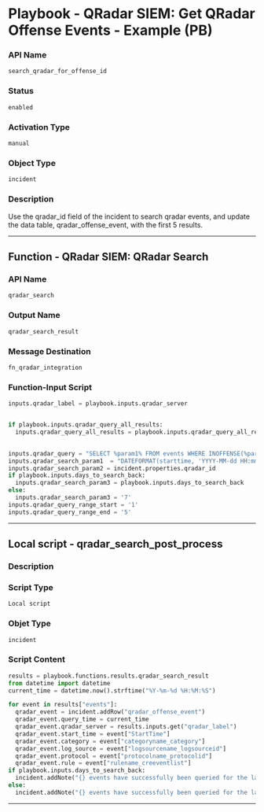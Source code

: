 <!--
    DO NOT MANUALLY EDIT THIS FILE
    THIS FILE IS AUTOMATICALLY GENERATED WITH resilient-sdk codegen
    Generated with resilient-sdk v49.1.51
-->

# Playbook - QRadar SIEM: Get QRadar Offense Events - Example (PB)

### API Name
`search_qradar_for_offense_id`

### Status
`enabled`

### Activation Type
`manual`

### Object Type
`incident`

### Description
Use the qradar_id field of the incident to search qradar events, and update the data table, qradar_offense_event, with the first 5 results.


---
## Function - QRadar SIEM: QRadar Search

### API Name
`qradar_search`

### Output Name
`qradar_search_result`

### Message Destination
`fn_qradar_integration`

### Function-Input Script
```python
inputs.qradar_label = playbook.inputs.qradar_server


if playbook.inputs.qradar_query_all_results:
  inputs.qradar_query_all_results = playbook.inputs.qradar_query_all_results

  
inputs.qradar_query = "SELECT %param1% FROM events WHERE INOFFENSE(%param2%) LAST %param3% Days"
inputs.qradar_search_param1  = "DATEFORMAT(starttime, 'YYYY-MM-dd HH:mm') as StartTime, CATEGORYNAME(category), LOGSOURCENAME(logsourceid), PROTOCOLNAME(protocolid), RULENAME(creeventlist)"
inputs.qradar_search_param2 = incident.properties.qradar_id
if playbook.inputs.days_to_search_back: 
  inputs.qradar_search_param3 = playbook.inputs.days_to_search_back
else:
  inputs.qradar_search_param3 = '7'
inputs.qradar_query_range_start = '1'
inputs.qradar_query_range_end = '5'

```

---

## Local script - qradar_search_post_process

### Description


### Script Type
`Local script`

### Objet Type
`incident`

### Script Content
```python
results = playbook.functions.results.qradar_search_result
from datetime import datetime
current_time = datetime.now().strftime("%Y-%m-%d %H:%M:%S")

for event in results["events"]:
  qradar_event = incident.addRow("qradar_offense_event")
  qradar_event.query_time = current_time
  qradar_event.qradar_server = results.inputs.get("qradar_label")
  qradar_event.start_time = event["StartTime"]
  qradar_event.category = event["categoryname_category"]
  qradar_event.log_source = event["logsourcename_logsourceid"]
  qradar_event.protocol = event["protocolname_protocolid"]
  qradar_event.rule = event["rulename_creeventlist"]
if playbook.inputs.days_to_search_back:
  incident.addNote("{} events have successfully been queried for the last {} days".format(len(results["events"]), playbook.inputs.days_to_search_back))
else:
  incident.addNote("{} events have successfully been queried for the last 7 days".format(len(results["events"])))


```

---
